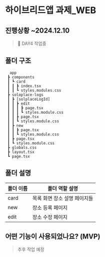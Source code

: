 # 하이브리드앱 과제\_WEB

## 진행상황 ~2024.12.10

> 🚧 DAY4 작업중

## 폴더 구조

```
  app
 ┣ components
 ┃ ┗ card
 ┃ ┃ ┣ index.tsx
 ┃ ┃ ┗ styles.modules.css
 ┣ soloplace-logs
 ┃ ┣ [solplaceLogId]
 ┃ ┃ ┣ edit
 ┃ ┃ ┃ ┣ page.tsx
 ┃ ┃ ┃ ┗ styles.module.css
 ┃ ┃ ┣ page.tsx
 ┃ ┃ ┗ styles.module.css
 ┃ ┣ new
 ┃ ┃ ┣ page.tsx
 ┃ ┃ ┗ styles.module.css
 ┃ ┣ page.tsx
 ┃ ┗ styles.module.css
 ┣ globals.css
 ┣ layout.tsx
 ┗ page.tsx
```

## 폴더 설명

| 폴더 이름 | 폴더 역할 설명               |
| --------- | ---------------------------- |
| card      | 목록 화면 장소 설명 페이지들 |
| new       | 장소 등록 페이지             |
| edit      | 장소 수정 페이지             |

## 어떤 기능이 사용되었나요? (MVP)

> 추후 작업 예정
